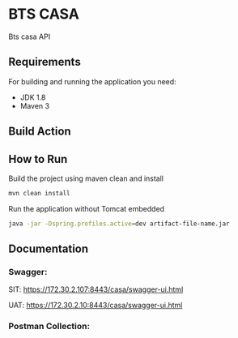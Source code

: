 # BTS CASA

Bts casa API

## Requirements
For building and running the application you need:

- JDK 1.8
- Maven 3

## Build Action


## How to Run
Build the project using maven clean and install
```sh
mvn clean install
```
Run the application without Tomcat embedded 
```sh
java -jar -Dspring.profiles.active=dev artifact-file-name.jar 
```

## Documentation
### Swagger:
SIT:
https://172.30.2.107:8443/casa/swagger-ui.html

UAT:
https://172.30.2.10:8443/casa/swagger-ui.html

### Postman Collection: